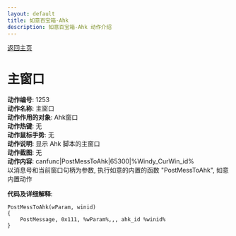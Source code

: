 ```yaml
---
layout: default
title: 如意百宝箱-Ahk
description: 如意百宝箱-Ahk 动作介绍
---
```

<link rel="stylesheet" href="../Actions/css/atom-one-light.min.css">
<script src="../Actions/js/highlight.min.js"></script>
<script>hljs.highlightAll();</script>

[返回主页](../index.md)

# [](#header-2) 主窗口

**动作编号**: 1253  
**动作名称**: 主窗口  
**动作作用的对象**: Ahk窗口  
**动作热键**: 无  
**动作鼠标手势**: 无  
**动作说明**: 显示 Ahk 脚本的主窗口  
**动作截图**: 无  
**动作内容**: canfunc|PostMessToAhk|65300|%Windy_CurWin_id%  
以消息号和当前窗口句柄为参数, 执行如意的内置的函数 "PostMessToAhk", 如意内置动作  

**代码及详细解释**:  

```Autohotkey
PostMessToAhk(wParam, winid)
{
	PostMessage, 0x111, %wParam%,,, ahk_id %winid%
}
```